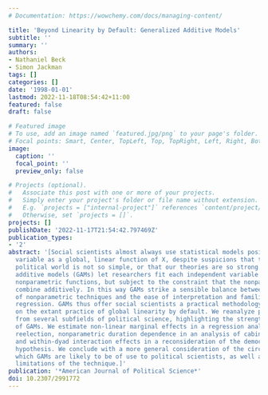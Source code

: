```yaml
---
# Documentation: https://wowchemy.com/docs/managing-content/

title: 'Beyond Linearity by Default: Generalized Additive Models'
subtitle: ''
summary: ''
authors:
- Nathaniel Beck
- Simon Jackman
tags: []
categories: []
date: '1998-01-01'
lastmod: 2022-11-18T08:54:42+11:00
featured: false
draft: false

# Featured image
# To use, add an image named `featured.jpg/png` to your page's folder.
# Focal points: Smart, Center, TopLeft, Top, TopRight, Left, Right, BottomLeft, Bottom, BottomRight.
image:
  caption: ''
  focal_point: ''
  preview_only: false

# Projects (optional).
#   Associate this post with one or more of your projects.
#   Simply enter your project's folder or file name without extension.
#   E.g. `projects = ["internal-project"]` references `content/project/deep-learning/index.md`.
#   Otherwise, set `projects = []`.
projects: []
publishDate: '2022-11-17T21:54:42.797469Z'
publication_types:
- '2'
abstract: '[Social scientists almost always use statistical models positing the dependent
  variable as a global, linear function of X, despite suspicions that the social and
  political world is not so simple, or that our theories are so strong. Generalized
  additive models (GAMs) let researchers fit each independent variable with arbitrary
  nonparametric functions, but subject to the constraint that the nonparametric effects
  combine additively. In this way GAMs strike a sensible balance between the flexibility
  of nonparametric techniques and the ease of interpretation and familiarity of linear
  regression. GAMs thus offer social scientists a practical methodology for improving
  on the extant practice of global linearity by default. We reanalyze published work
  from several subfields of political science, highlighting the strengths (and limitations)
  of GAMs. We estimate non-linear marginal effects in a regression analysis of incumbent
  reelection, nonparametric duration dependence in an analysis of cabinet duration,
  and within-dyad interaction effects in a reconsideration of the democratic peace
  hypothesis. We conclude with a more general consideration of the circumstances in
  which GAMs are likely to be of use to political scientists, as well as some apparent
  limitations of the technique.]'
publication: '*American Journal of Political Science*'
doi: 10.2307/2991772
---
```

